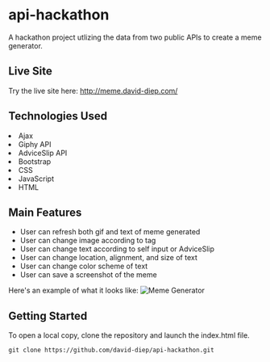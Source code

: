 # api-hackathon
A hackathon project utlizing the data from two public APIs to create a meme generator.  

## Live Site
Try the live site here: http://meme.david-diep.com/  

## Technologies Used 
<li>Ajax</li>
<li>Giphy API</li>
<li>AdviceSlip API</li>
<li>Bootstrap</li>
<li>CSS</li>
<li>JavaScript</li>
<li>HTML</li>

## Main Features

- User can refresh both gif and text of meme generated  
- User can change image according to tag  
- User can change text according to self input or AdviceSlip  
- User can change location, alignment, and size of text  
- User can change color scheme of text  
- User can save a screenshot of the meme  

Here's an example of what it looks like: ![Meme Generator](https://i.imgur.com/eQAzHl2.png "Meme Generator") 

## Getting Started
To open a local copy, clone the repository and launch the index.html file.  

  ```git clone https://github.com/david-diep/api-hackathon.git```
